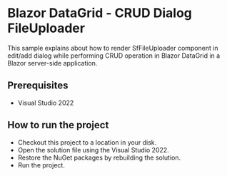 # Blazor DataGrid - CRUD Dialog FileUploader

This sample explains about how to render SfFileUploader component in edit/add dialog while performing CRUD operation in Blazor DataGrid in a Blazor server-side application.

## Prerequisites

* Visual Studio 2022

## How to run the project

* Checkout this project to a location in your disk.
* Open the solution file using the Visual Studio 2022.
* Restore the NuGet packages by rebuilding the solution.
* Run the project.
